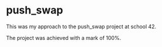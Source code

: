 # push_swap

This was my approach to the push_swap project at school 42.

The project was achieved with a mark of 100%.
